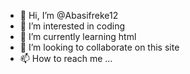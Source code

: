 - 👋 Hi, I’m @Abasifreke12
- 👀 I’m interested in coding
- 🌱 I’m currently learning html
- 💞️ I’m looking to collaborate on this site
- 📫 How to reach me ...

<!---
Abasifreke12/Abasifreke12 is a ✨ special ✨ repository because its `README.md` (this file) appears on your GitHub profile.
You can click the Preview link to take a look at your changes.
--->
